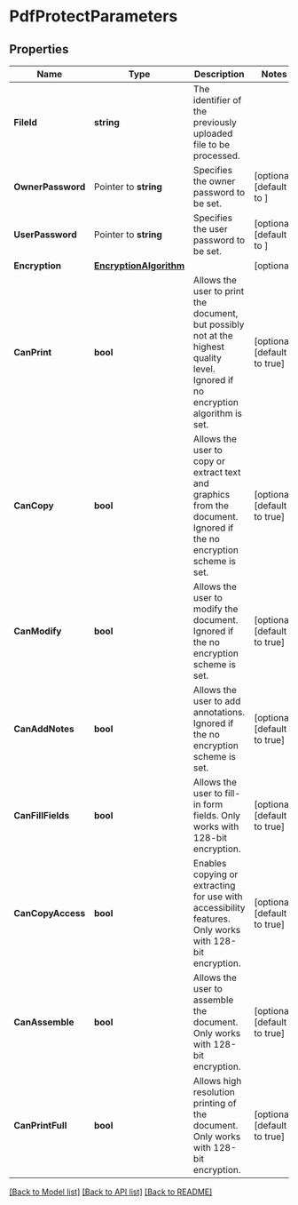 # PdfProtectParameters

## Properties

Name | Type | Description | Notes
------------ | ------------- | ------------- | -------------
**FileId** | **string** | The identifier of the previously uploaded file to be processed. | 
**OwnerPassword** | Pointer to **string** | Specifies the owner password to be set. | [optional] [default to ]
**UserPassword** | Pointer to **string** | Specifies the user password to be set. | [optional] [default to ]
**Encryption** | [**EncryptionAlgorithm**](EncryptionAlgorithm.md) |  | [optional] 
**CanPrint** | **bool** | Allows the user to print the document, but possibly not at the highest quality level. Ignored if no encryption algorithm is set. | [optional] [default to true]
**CanCopy** | **bool** | Allows the user to copy or extract text and graphics from the document. Ignored if the no encryption scheme is set. | [optional] [default to true]
**CanModify** | **bool** | Allows the user to modify the document. Ignored if the no encryption scheme is set. | [optional] [default to true]
**CanAddNotes** | **bool** | Allows the user to add annotations. Ignored if the no encryption scheme is set. | [optional] [default to true]
**CanFillFields** | **bool** | Allows the user to fill-in form fields. Only works with 128-bit encryption. | [optional] [default to true]
**CanCopyAccess** | **bool** | Enables copying or extracting for use with accessibility features. Only works with 128-bit encryption. | [optional] [default to true]
**CanAssemble** | **bool** | Allows the user to assemble the document. Only works with 128-bit encryption. | [optional] [default to true]
**CanPrintFull** | **bool** | Allows high resolution printing of the document. Only works with 128-bit encryption. | [optional] [default to true]

[[Back to Model list]](../README.md#documentation-for-models) [[Back to API list]](../README.md#documentation-for-api-endpoints) [[Back to README]](../README.md)


